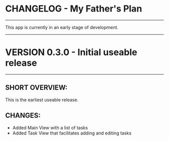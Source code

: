 # **CHANGELOG - My Father's Plan**
----------------------------------
This app is currently in an early stage of development.

----------------------------------
# **VERSION 0.3.0** - Initial useable release
----------------------------------

## SHORT OVERVIEW:

This is the earliest useable release.

## CHANGES:

- Added Main View with a list of tasks
- Added Task View that facilitates adding and editing tasks
